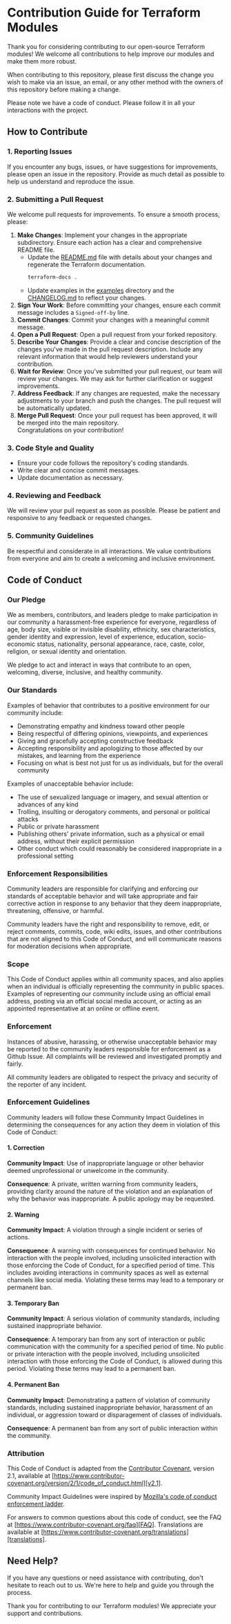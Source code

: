 # Contribution Guide for Terraform Modules

Thank you for considering contributing to our open-source Terraform modules! We
welcome all contributions to help improve our modules and make them more robust.

When contributing to this repository, please first discuss the change you
wish to make via an issue, an email, or any other method with the owners of
this repository before making a change.

Please note we have a code of conduct. Please follow it in all your
interactions with the project.


## How to Contribute

### 1. Reporting Issues

If you encounter any bugs, issues, or have suggestions for improvements, please
open an issue in the repository. Provide as much detail as possible to help us
understand and reproduce the issue.

### 2. Submitting a Pull Request

We welcome pull requests for improvements. To ensure a smooth process, please:

1. **Make Changes**: Implement your changes in the appropriate subdirectory. Ensure each action has a clear and comprehensive README file.
   - Update the [README.md](../README.md) file with details about your changes
     and regenerate the Terraform documentation.
     ```bash
     terraform-docs .
     ``` 
   - Update examples in the [examples](../examples) directory and the
   [CHANGELOG.md](../CHANGELOG.md) to reflect your changes.
2. **Sign Your Work**: Before committing your changes, ensure each commit message
   includes a `Signed-off-by` line.
3. **Commit Changes**: Commit your changes with a meaningful commit message.
4. **Open a Pull Request**: Open a pull request from your forked repository.
5. **Describe Your Changes**: Provide a clear and concise description of the
   changes you've made in the pull request description. Include any relevant
   information that would help reviewers understand your contribution.
6. **Wait for Review**: Once you've submitted your pull request, our team will
   review your changes. We may ask for further clarification or suggest
   improvements.
7. **Address Feedback**: If any changes are requested, make the necessary
   adjustments to your branch and push the changes. The pull request will be
   automatically updated.
8. **Merge Pull Request**: Once your pull request has been approved, it will be
   merged into the main repository.  
   Congratulations on your contribution!

### 3. Code Style and Quality

- Ensure your code follows the repository's coding standards.
- Write clear and concise commit messages.
- Update documentation as necessary.

### 4. Reviewing and Feedback

We will review your pull request as soon as possible. Please be patient and
responsive to any feedback or requested changes.

### 5. Community Guidelines

Be respectful and considerate in all interactions. We value contributions from
everyone and aim to create a welcoming and inclusive environment.

## Code of Conduct

### Our Pledge

We as members, contributors, and leaders pledge to make participation in our
community a harassment-free experience for everyone, regardless of age, body
size, visible or invisible disability, ethnicity, sex characteristics, gender
identity and expression, level of experience, education, socio-economic status,
nationality, personal appearance, race, caste, color, religion, or sexual
identity and orientation.

We pledge to act and interact in ways that contribute to an open, welcoming,
diverse, inclusive, and healthy community.

### Our Standards

Examples of behavior that contributes to a positive environment for our
community include:

* Demonstrating empathy and kindness toward other people
* Being respectful of differing opinions, viewpoints, and experiences
* Giving and gracefully accepting constructive feedback
* Accepting responsibility and apologizing to those affected by our mistakes,
  and learning from the experience
* Focusing on what is best not just for us as individuals, but for the overall
  community

Examples of unacceptable behavior include:

* The use of sexualized language or imagery, and sexual attention or advances of
  any kind
* Trolling, insulting or derogatory comments, and personal or political attacks
* Public or private harassment
* Publishing others' private information, such as a physical or email address,
  without their explicit permission
* Other conduct which could reasonably be considered inappropriate in a
  professional setting

### Enforcement Responsibilities

Community leaders are responsible for clarifying and enforcing our standards of
acceptable behavior and will take appropriate and fair corrective action in
response to any behavior that they deem inappropriate, threatening, offensive,
or harmful.

Community leaders have the right and responsibility to remove, edit, or reject
comments, commits, code, wiki edits, issues, and other contributions that are
not aligned to this Code of Conduct, and will communicate reasons for moderation
decisions when appropriate.

### Scope

This Code of Conduct applies within all community spaces, and also applies when
an individual is officially representing the community in public spaces.
Examples of representing our community include using an official email address,
posting via an official social media account, or acting as an appointed
representative at an online or offline event.

### Enforcement

Instances of abusive, harassing, or otherwise unacceptable behavior may be
reported to the community leaders responsible for enforcement as a Github Issue.
All complaints will be reviewed and investigated promptly and fairly.

All community leaders are obligated to respect the privacy and security of the
reporter of any incident.

### Enforcement Guidelines

Community leaders will follow these Community Impact Guidelines in determining
the consequences for any action they deem in violation of this Code of Conduct:

#### 1. Correction

**Community Impact**: Use of inappropriate language or other behavior deemed
unprofessional or unwelcome in the community.

**Consequence**: A private, written warning from community leaders, providing
clarity around the nature of the violation and an explanation of why the
behavior was inappropriate. A public apology may be requested.

#### 2. Warning

**Community Impact**: A violation through a single incident or series of
actions.

**Consequence**: A warning with consequences for continued behavior. No
interaction with the people involved, including unsolicited interaction with
those enforcing the Code of Conduct, for a specified period of time. This
includes avoiding interactions in community spaces as well as external channels
like social media. Violating these terms may lead to a temporary or permanent
ban.

#### 3. Temporary Ban

**Community Impact**: A serious violation of community standards, including
sustained inappropriate behavior.

**Consequence**: A temporary ban from any sort of interaction or public
communication with the community for a specified period of time. No public or
private interaction with the people involved, including unsolicited interaction
with those enforcing the Code of Conduct, is allowed during this period.
Violating these terms may lead to a permanent ban.

#### 4. Permanent Ban

**Community Impact**: Demonstrating a pattern of violation of community
standards, including sustained inappropriate behavior, harassment of an
individual, or aggression toward or disparagement of classes of individuals.

**Consequence**: A permanent ban from any sort of public interaction within the
community.

### Attribution

This Code of Conduct is adapted from the [Contributor Covenant][homepage],
version 2.1, available at
[https://www.contributor-covenant.org/version/2/1/code_of_conduct.html][v2.1].

Community Impact Guidelines were inspired by
[Mozilla's code of conduct enforcement ladder][Mozilla CoC].

For answers to common questions about this code of conduct, see the FAQ at
[https://www.contributor-covenant.org/faq][FAQ]. Translations are available at
[https://www.contributor-covenant.org/translations][translations].

[homepage]: https://www.contributor-covenant.org
[v2.1]: https://www.contributor-covenant.org/version/2/1/code_of_conduct.html
[Mozilla CoC]: https://github.com/mozilla/diversity
[FAQ]: https://www.contributor-covenant.org/faq
[translations]: https://www.contributor-covenant.org/translations


## Need Help?
If you have any questions or need assistance with contributing, don't hesitate to reach out to us. We're here to help and guide you through the process.

Thank you for contributing to our Terraform modules! We appreciate your support and contributions.
